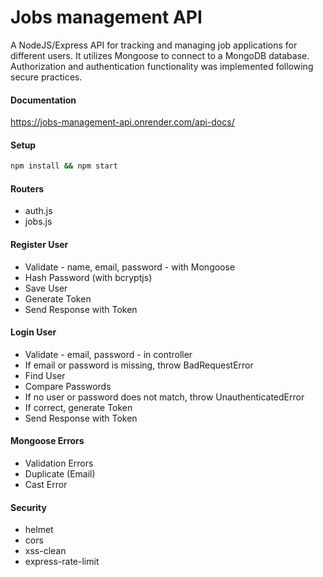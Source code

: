 # Jobs management API
A NodeJS/Express API for tracking and managing job applications for different users. It utilizes Mongoose to connect to a MongoDB database. Authorization and authentication functionality was implemented following secure practices.

#### Documentation
https://jobs-management-api.onrender.com/api-docs/

#### Setup

```bash
npm install && npm start
```

#### Routers

- auth.js
- jobs.js



#### Register User

- Validate - name, email, password - with Mongoose
- Hash Password (with bcryptjs)
- Save User
- Generate Token
- Send Response with Token

#### Login User

- Validate - email, password - in controller
- If email or password is missing, throw BadRequestError
- Find User
- Compare Passwords
- If no user or password does not match, throw UnauthenticatedError
- If correct, generate Token
- Send Response with Token

#### Mongoose Errors

- Validation Errors
- Duplicate (Email)
- Cast Error

#### Security

- helmet
- cors
- xss-clean
- express-rate-limit
